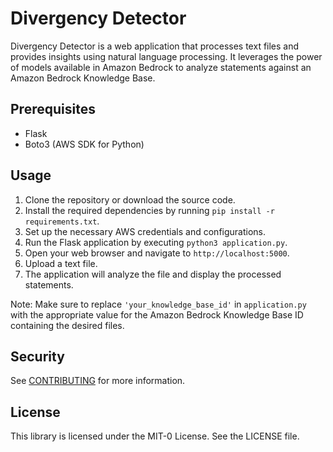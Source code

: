 # Divergency Detector

Divergency Detector is a web application that processes text files and provides insights using natural language processing. It leverages the power of models available in Amazon Bedrock to analyze statements against an Amazon Bedrock Knowledge Base.

## Prerequisites

- Flask
- Boto3 (AWS SDK for Python)

## Usage

1. Clone the repository or download the source code.
2. Install the required dependencies by running `pip install -r requirements.txt`.
3. Set up the necessary AWS credentials and configurations.
4. Run the Flask application by executing `python3 application.py`.
5. Open your web browser and navigate to `http://localhost:5000`.
6. Upload a text file.
7. The application will analyze the file and display the processed statements.


Note: Make sure to replace `'your_knowledge_base_id'` in `application.py` with the appropriate value for the Amazon Bedrock Knowledge Base ID containing the desired files.

## Security

See [CONTRIBUTING](CONTRIBUTING.md#security-issue-notifications) for more information.

## License

This library is licensed under the MIT-0 License. See the LICENSE file.